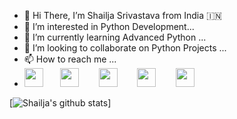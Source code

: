 - 👋 Hi There, I’m Shailja Srivastava from India 🇮🇳 
- 👀 I’m interested in Python Development...
- 🌱 I’m currently learning Advanced Python ...
- 💞️ I’m looking to collaborate on Python Projects ...
- 📫 How to reach me ... 
-   [<img src="https://simpleicons.org/icons/linkedin.svg" width="30">](https://www.linkedin.com/in/shailja-srivastava-421523173/)&nbsp;&nbsp;&nbsp;&nbsp;&nbsp;&nbsp;
    [<img src="https://simpleicons.org/icons/instagram.svg" width="30">](https://instagram.com/starlight_readers) &nbsp;&nbsp;&nbsp;&nbsp;&nbsp;&nbsp;
    [<img src="https://simpleicons.org/icons/facebook.svg" width="30">](https://www.facebook.com/shailja.shrivastava.336) &nbsp;&nbsp;&nbsp;&nbsp;&nbsp;&nbsp;
    [<img src="https://simpleicons.org/icons/telegram.svg" width="30">](https://t.me/ShailjaS) &nbsp;&nbsp;&nbsp;&nbsp;&nbsp;&nbsp;
    [<img src="https://simpleicons.org/icons/gmail.svg" width="30">](mailto:shailjavastav89@gmail.com)

<!---
ShailjaSrivastava/ShailjaSrivastava is a ✨ special ✨ repository because its `README.md` (this file) appears on your GitHub profile.
You can click the Preview link to take a look at your changes.
--->
[![Shailja's github stats](https://github-readme-stats.vercel.app/api?username=ShailjaSrivastava)]
